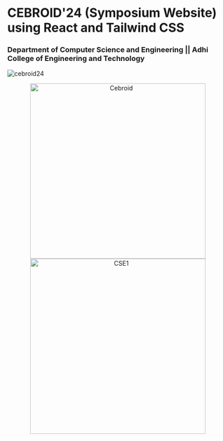 # CEBROID'24 (Symposium Website) using React and Tailwind CSS
### Department of Computer Science and Engineering || Adhi College of Engineering and Technology

![cebroid24](https://github.com/user-attachments/assets/59b6cc52-ca9e-4312-ba5c-7db7983986a9)
<p align="center">
  <img src="https://github.com/user-attachments/assets/6fd45c3f-4644-4328-98b4-51f8f6d05836" alt="Cebroid" width="400"/>
  <img src="https://github.com/user-attachments/assets/2ecd8038-29a9-4700-a546-8d62790dfc0b" alt="CSE1" width="400"/>
</p>

